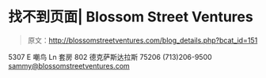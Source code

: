 # 找不到页面| Blossom Street Ventures

> 原文：<http://blossomstreetventures.com/blog_details.php?bcat_id=151>

5307 E 嘲鸟 Ln
套房 802
德克萨斯达拉斯 75206
(713)206-9500
sammy@blossomstreetventures.com